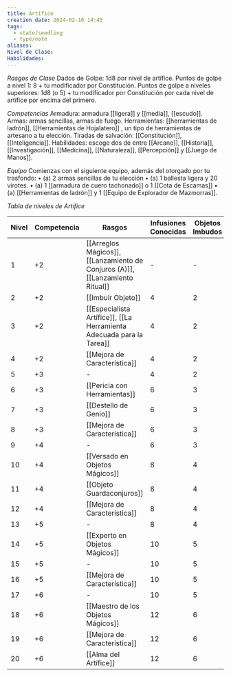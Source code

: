 ```yaml
---
title: Artífice
creation date: 2024-02-16 14:43
tags:
  - state/seedling
  - type/note
aliases: 
Nivel de Clase: 
Habilidades:
---
```

*Rasgos de Clase*
Dados de Golpe: 1d8 por nivel de artífice.
Puntos de golpe a nivel 1: 8 + tu modificador por Constitución.
Puntos de golpe a niveles superiores: 1d8 (o 5) + tu modificador por Constitución por cada nivel de artífice por encima del primero.

*Competencias*
Armadura: armadura [[ligera]] y [[media]], [[escudo]].
Armas: armas sencillas, armas de fuego.
Herramientas: [[herramientas de ladrón]], [[Herramientas de Hojalatero]] , un tipo de herramientas de artesano a tu elección.
Tiradas de salvación: [[Constitución]], [[Inteligencia]].
Habilidades: escoge dos de entre [[Arcano]], [[Historia]], [[Investigación]], [[Medicina]],
[[Naturaleza]], [[Percepción]] y [[Juego de Manos]].

*Equipo*
Comienzas con el siguiente equipo, además del otorgado por tu trasfondo:
• (a) 2 armas sencillas de tu elección
• (a) 1 ballesta ligera y 20 virotes.
• (a) 1 [[armadura de cuero tachonado]] o 1 [[Cota de Escamas]]
• (a) [[Herramientas de ladrón]] y 1 [[Equipo de Explorador de Mazmorras]].


*Tabla de niveles de Artífice*

| Nivel | Competencia | Rasgos                                                                        | Infusiones Conocidas | Objetos Imbudos |
| ----- | ----------- | ----------------------------------------------------------------------------- | -------------------- | --------------- |
| 1     | +2          | [[Arreglos Mágicos]], [[Lanzamiento de Conjuros (A)]], [[Lanzamiento Ritual]] | -                    | -               |
| 2     | +2          | [[Imbuir Objeto]]                                                             | 4                    | 2               |
| 3     | +2          | [[Especialista Artífice]], [[La Herramienta Adecuada para la Tarea]]          | 4                    | 2               |
| 4     | +2          | [[Mejora de Característica]]                                                  | 4                    | 2               |
| 5     | +3          | -                                                                             | 4                    | 2               |
| 6     | +3          | [[Pericia con Herramientas]]                                                  | 6                    | 3               |
| 7     | +3          | [[Destello de Genio]]                                                         | 6                    | 3               |
| 8     | +3          | [[Mejora de Característica]]                                                  | 6                    | 3               |
| 9     | +4          | -                                                                             | 6                    | 3               |
| 10    | +4          | [[Versado en Objetos Mágicos]]                                                | 8                    | 4               |
| 11    | +4          | [[Objeto Guardaconjuros]]                                                     | 8                    | 4               |
| 12    | +4          | [[Mejora de Característica]]                                                  | 8                    | 4               |
| 13    | +5          | -                                                                             | 8                    | 4               |
| 14    | +5          | [[Experto en Objetos Mágicos]]                                                | 10                   | 5               |
| 15    | +5          | -                                                                             | 10                   | 5               |
| 16    | +5          | [[Mejora de Característica]]                                                  | 10                   | 5               |
| 17    | +6          | -                                                                             | 10                   | 5               |
| 18    | +6          | [[Maestro de los Objetos Mágicos]]                                            | 12                   | 6               |
| 19    | +6          | [[Mejora de Característica]]                                                  | 12                   | 6               |
| 20    | +6          | [[Alma del Artífice]]                                                         | 12                   | 6               |


